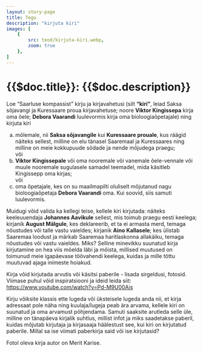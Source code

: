 ```yaml
---
layout: story-page
title: Tegu
description: "kirjuta kiri"
images: [
    {
        src: teod/kirjuta-kiri.webp,
        zoom: true
    },
]
---
```


# {{$doc.title}}: {{$doc.description}}

Loe “Saarluse kompassist” kirju ja kirjavahetusi (silt **“kiri”**, leiad Saksa sõjavangi ja Kuressaare proua kirjavahetuse; noore **Viktor Kingissepa** kirja oma õele; **Debora Vaarandi** luulevormis kirja oma bioloogiaõpetajale) ning kirjuta kiri 

<ol style="list-style-type:lower-latin" class="text-lg">
    <li>mõlemale, nii <b>Saksa sõjavangile</b> kui <b>Kuressaare prouale</b>, kus räägid näiteks sellest, milline on elu tänasel Saaremaal ja Kuressaares ning milline on meie kokkupuude sõdade ja nende mõjudega praegu;<br />
    või</li>
    <li><b>Viktor Kingissepale</b> või oma nooremale või vanemale õele-vennale või muule nooremale sugulasele samadel teemadel, mida käsitleb Kingissepp oma kirjas;<br />
    või</li>
    <li>oma õpetajale, kes on su maailmapilti oluliselt mõjutanud nagu bioloogiaõpetaja <b>Debora Vaarandi</b> oma. Kui soovid, siis samuti luulevormis.</li>
</ol>

Muidugi võid valida ka kellegi teise, kellele kiri kirjutada: näiteks keeleuuendaja **Johannes Aavikule** sellest, mis toimub praegu eesti keelega; kirjanik **August Mälgule**, kes deklareerib, et ta ei armasta merd, temaga nõustudes või talle vastu vaieldes; kirjanik **Aino Kallasele**; kes ülistab Saaremaa loodust ja märkab Saaremaa haritlaskonna allakäiku, temaga nõustudes või vastu vaieldes. Miks? Selline minevikku suunatud kirja kirjutamine on hea viis mõelda läbi ja mõista, millised muutused on toimunud meie igapäevase töövahendi keelega, kuidas ja mille tõttu muutuvad ajaga inimeste hoiakud. 

Kirja võid kirjutada arvutis või käsitsi paberile - lisada sirgeldusi, fotosid. Viimase puhul võid inspiratsiooni ja ideid leida siit: https://www.youtube.com/watch?v=Pd-M9U00Ais

Kirju võiksite klassis ette lugeda või üksteisele lugeda anda nii, et kirja adressaat pole näha ning kuulaja/lugeja peab ära arvama, kellele kiri on suunatud ja oma arvamust põhjendama. Samuti saaksite arutleda selle üle, milline on tänapäeva kirjalik suhtlus, millist infot ja miks saadetakse paberil, kuidas mõjutab kirjutaja ja kirjasaaja häälestust see, kui kiri on kirjutatud paberile. Millal sa ise viimati paberkirja said või ise kirjutasid?


Fotol oleva kirja autor on Merit Karise.

<!-- <details-wrapper summary="Lisaks" icon="icon-park-outline:six-points">


</details-wrapper>
 -->
